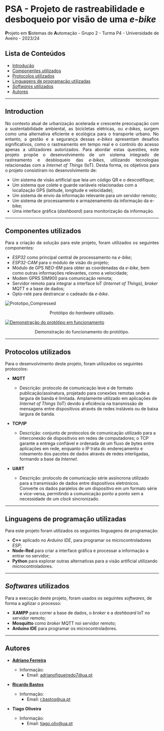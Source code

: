 # PSA - Projeto de rastreabilidade e desboqueio por visão de uma _e-bike_

**P**rojeto em **S**istemas de **A**utomação - Grupo 2 - Turma P4 - Universidade de Aveiro - 2023/24

## Lista de Conteúdos

- [Introdução](#introduction)
- [Componentes utilizados](#components)
- [Protocolos utilizados](#protocols)
- [Linguagens de programação utilizadas](#languages)
- [_Softwares_ utilizados](#softwares)
- [Autores](#authors)


---
## Introduction

<p align="justify">
No contexto atual de urbanização acelerada e crescente preocupação com a sustentabilidade ambiental, as bicicletas elétricas, ou <i>e-bikes</i>, surgem como uma alternativa eficiente e ecológica para o transporte urbano. No entanto, a gestão e a segurança dessas <i>e-bikes</i> apresentam desafios significativos, como o rastreamento em tempo real e o controlo do acesso apenas a utilizadores autorizados. Para abordar estas questões, este projeto propõe o desenvolvimento de um sistema integrado de rastreamento e desbloqueio das <i>e-bikes</i>, utilizando tecnologias relacionadas com a <i>Internet of Things</i> (IoT). Desta forma, os objetivos para o projeto consistiram no desenvolvimento de: </p>

- Um sistema de visão artificial que leia um código QR e o descodifique;
- Um sistema que colete e guarde variáveis relacionadas com a localização GPS (latitude, longitude e velocidade);
- Um sistema de envio da informação relevante para um servidor remoto;
- Um sistema de processamento e armazenamento da informação da e-bike;
- Uma interface gráfica (_dashboard_) para monitorização da informação.


---
## Componentes utilizados

<p align="justify">
Para a criação da solução para este projeto, foram utilizados os seguintes componentes:</p>

- _ESP32_ como principal central de processamento na _e-bike_;
- _ESP32-CAM_ para o módulo de visão do projeto;
- Módulo de GPS <i>NEO-6M</i> para obter as coordenadas da _e-bike_, bem como outras informações relevantes, como a velocidade;
- Modem GPRS SIM900 para comunicação remota;
- Servidor remoto para integrar a interface IoT (_Internet of Things_), _broker_ MQTT e a base de dados;
- Opto-relé para destrancar o cadeado da _e-bike_.


![Prototipo_Compressed](https://github.com/RBastos36/PSA-eBike-Project/assets/145439743/723f937c-b5d7-47ad-88e4-f71a5076ce88)

<p align="center">
Protótipo do <i>hardware</i> utilizado.
</p>

[![Demonstração do protótipo em funcionamento](https://img.youtube.com/vi/YOUTUBE_VIDEO_ID_HERE/0.jpg)](https://www.youtube.com/watch?v=8IhwF9_wa2A)
<p align="center">
Demonstração do funcionamento do protótipo.
</p>


---
## Protocolos utilizados


Para o desenvolvimento deste projeto, foram utilizados os seguintes protocolos:
- **MQTT**
  - Descrição: protocolo de comunicação leve e de formato publicação/assinatura, projetado para conexões remotas onde a largura de banda é limitada. Amplamente utilizado em aplicações de _Internet of Things_ (IoT) devido à eficiência na transmissão de mensagens entre dispositivos através de redes instáveis ou de baixa largura de banda.


- **TCP/IP**
  - Descrição: conjunto de protocolos de comunicação utilizado para a interconexão de dispositivos em redes de computadores; o TCP garante a entrega confiável e ordenada de um fluxo de bytes entre aplicações em rede, enquanto o IP trata do endereçamento e roteamento dos pacotes de dados através de redes interligadas, formando a base da _Internet_.


- **UART**
  - Descrição: protocolo de comunicação série assíncrona utilizado para a transmissão de dados entre dispositivos eletrónicos. Converte os dados paralelos de um dispositivo em um formato série e vice-versa, permitindo a comunicação ponto a ponto sem a necessidade de um _clock_ sincronizado.

---
## Linguagens de programação utilizadas

Para este projeto foram utilizados os seguintes linguagens de programação:

- **C++** aplicado no _Arduino IDE_, para programar os microcontroladores _ESP_;
- **Node-Red** para criar a interface gráfica e processar a informação a entrar no servidor;
- **Python** para explorar outras alternativas para a visão artificial utilizando microcontroladores.


---
## _Softwares_ utilizados

Para a execução deste projeto, foram usados os seguintes _softwares_, de forma a agilizar o processo:

- **XAMPP** para correr a base de dados, o _broker_ e a _dashboard_ IoT no servidor remoto;
- **Mosquitto** como _broker_ MQTT noi servidor remoto;
- **Arduino IDE** para programar os microcontroladores.

---
## Autores

- **[Adriano Ferreira](https://github.com/AdrianoFF10)**
  - Informação:
    - Email: adrianofigueiredo7@ua.pt

- **[Ricardo Bastos](https://github.com/RBastos36)**
  - Informação:
    - Email: r.bastos@ua.pt
   
- **Tiago Oliveira**
  - Informação:
    - Email: tiago.oliv@ua.pt
